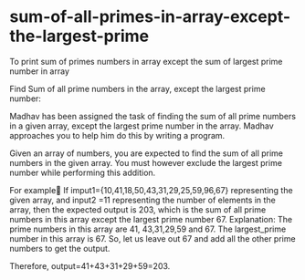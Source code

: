 # sum-of-all-primes-in-array-except-the-largest-prime
To print sum of primes numbers in array except the sum of largest prime number in array

Find Sum of all prime numbers in the array, except the largest prime number:

Madhav has been assigned the task of finding the sum of all prime numbers in a given 
array, except the largest prime number in the array. Madhav approaches you to help him do this 
by writing a program.

Given an array of numbers, you are expected to find the sum of all prime numbers in the given 
array. You must however exclude the largest prime number while performing this addition.

For example
If imput1={10,41,18,50,43,31,29,25,59,96,67} representing the given array, and input2 
=11 representing the number of elements in the array, then the expected output is 203, which is 
the sum of all prime numbers in this array except the largest prime number 67.
Explanation: The prime numbers in this array are 41, 43,31,29,59 and 67. The largest_prime 
number in this array is 67. So, let us leave out 67 and add all the other prime numbers to get the 
output.

Therefore, output=41+43+31+29+59=203.
